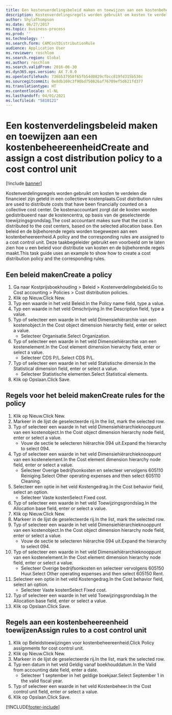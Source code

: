 ```yaml
---
title: Een kostenverdelingsbeleid maken en toewijzen aan een kostenbeheereenheid
description: Kostenverdelingsregels worden gebruikt om kosten te verdelen die financieel zijn geteld in een collectieve kostenplaats.
author: ShylaThompson
ms.date: 06/27/2017
ms.topic: business-process
ms.prod: ''
ms.technology: ''
ms.search.form: CAMCostDistributionRule
audience: Application User
ms.reviewer: roschlom
ms.search.region: Global
ms.author: roschlom
ms.search.validFrom: 2016-06-30
ms.dyn365.ops.version: AX 7.0.0
ms.openlocfilehash: 736b537958f65fb54d0829cfbcc819fd315b530c
ms.sourcegitcommit: 0e8db169c3f90bd750826af76709ef5d621fd377
ms.translationtype: HT
ms.contentlocale: nl-NL
ms.lasthandoff: 04/01/2021
ms.locfileid: "5810121"
---
```

# <a name="create-and-assign-a-cost-distribution-policy-to-a-cost-control-unit"></a><span data-ttu-id="899df-103">Een kostenverdelingsbeleid maken en toewijzen aan een kostenbeheereenheid</span><span class="sxs-lookup"><span data-stu-id="899df-103">Create and assign a cost distribution policy to a cost control unit</span></span>

[!include [banner](../../includes/banner.md)]

<span data-ttu-id="899df-104">Kostenverdelingsregels worden gebruikt om kosten te verdelen die financieel zijn geteld in een collectieve kostenplaats.</span><span class="sxs-lookup"><span data-stu-id="899df-104">Cost distribution rules are used to distribute costs that have been financially counted on a collective cost center.</span></span> <span data-ttu-id="899df-105">De kostenaccountant zorgt dat de kosten worden gedistribueerd naar de kostencentra, op basis van de geselecteerde toewijzingsgrondslag.</span><span class="sxs-lookup"><span data-stu-id="899df-105">The cost accountant makes sure that the cost is distributed to the cost centers, based on the selected allocation base.</span></span> <span data-ttu-id="899df-106">Een beleid en de bijbehorende regels worden toegewezen aan een kostenbeheereenheid.</span><span class="sxs-lookup"><span data-stu-id="899df-106">A policy and the corresponding rules are assigned to a cost control unit.</span></span> <span data-ttu-id="899df-107">Deze taakbegeleider gebruikt een voorbeeld om te laten zien hoe u een beleid voor distributie van kosten en de bijbehorende regels maakt.</span><span class="sxs-lookup"><span data-stu-id="899df-107">This task guide uses an example to show how to create a cost distribution policy and the corresponding rules.</span></span>


## <a name="create-a-policy"></a><span data-ttu-id="899df-108">Een beleid maken</span><span class="sxs-lookup"><span data-stu-id="899df-108">Create a policy</span></span>
1. <span data-ttu-id="899df-109">Ga naar Kostprijsboekhouding > Beleid > Kostenverdelingsbeleid.</span><span class="sxs-lookup"><span data-stu-id="899df-109">Go to Cost accounting > Policies > Cost distribution policies.</span></span>
2. <span data-ttu-id="899df-110">Klik op Nieuw.</span><span class="sxs-lookup"><span data-stu-id="899df-110">Click New.</span></span>
3. <span data-ttu-id="899df-111">Typ een waarde in het veld Beleid.</span><span class="sxs-lookup"><span data-stu-id="899df-111">In the Policy name field, type a value.</span></span>
4. <span data-ttu-id="899df-112">Typ een waarde in het veld Omschrijving.</span><span class="sxs-lookup"><span data-stu-id="899df-112">In the Description field, type a value.</span></span>
5. <span data-ttu-id="899df-113">Typ of selecteer een waarde in het veld Dimensiehiërarchie van een kostenobject.</span><span class="sxs-lookup"><span data-stu-id="899df-113">In the Cost object dimension hierarchy field, enter or select a value.</span></span>
    * <span data-ttu-id="899df-114">Selecteer Organisatie.</span><span class="sxs-lookup"><span data-stu-id="899df-114">Select Organization.</span></span>  
6. <span data-ttu-id="899df-115">Typ of selecteer een waarde in het veld Dimensiehiërarchie van een kostenelement.</span><span class="sxs-lookup"><span data-stu-id="899df-115">In the Cost element dimension hierarchy field, enter or select a value.</span></span>
    * <span data-ttu-id="899df-116">Selecteer CDS P/L.</span><span class="sxs-lookup"><span data-stu-id="899df-116">Select CDS P/L.</span></span>  
7. <span data-ttu-id="899df-117">Typ of selecteer een waarde in het veld Statistische dimensie.</span><span class="sxs-lookup"><span data-stu-id="899df-117">In the Statistical dimension field, enter or select a value.</span></span>
    * <span data-ttu-id="899df-118">Selecteer Statistische elementen.</span><span class="sxs-lookup"><span data-stu-id="899df-118">Select Statistical elements.</span></span>  
8. <span data-ttu-id="899df-119">Klik op Opslaan.</span><span class="sxs-lookup"><span data-stu-id="899df-119">Click Save.</span></span>

## <a name="create-rules-for-the-policy"></a><span data-ttu-id="899df-120">Regels voor het beleid maken</span><span class="sxs-lookup"><span data-stu-id="899df-120">Create rules for the policy</span></span>
1. <span data-ttu-id="899df-121">Klik op Nieuw.</span><span class="sxs-lookup"><span data-stu-id="899df-121">Click New.</span></span>
2. <span data-ttu-id="899df-122">Markeer in de lijst de geselecteerde rij.</span><span class="sxs-lookup"><span data-stu-id="899df-122">In the list, mark the selected row.</span></span>
3. <span data-ttu-id="899df-123">Typ of selecteer een waarde in het veld Dimensiehiërarchieknooppunt van een kostenobject.</span><span class="sxs-lookup"><span data-stu-id="899df-123">In the Cost object dimension hierarchy node field, enter or select a value.</span></span>
    * <span data-ttu-id="899df-124">Vouw de sectie te selecteren hiërarchie 094 uit.</span><span class="sxs-lookup"><span data-stu-id="899df-124">Expand the hierarchy to select 094.</span></span>  
4. <span data-ttu-id="899df-125">Typ of selecteer een waarde in het veld Dimensiehiërarchieknooppunt van een kostenelement.</span><span class="sxs-lookup"><span data-stu-id="899df-125">In the Cost element dimension hierarchy node field, enter or select a value.</span></span>
    * <span data-ttu-id="899df-126">Selecteer Overige bedrijfsonkosten en selecteer vervolgens 605110 Reiniging.</span><span class="sxs-lookup"><span data-stu-id="899df-126">Select Other operating expenses and then select 605110 Cleaning.</span></span>  
5. <span data-ttu-id="899df-127">Selecteer een optie in het veld Kostengedrag.</span><span class="sxs-lookup"><span data-stu-id="899df-127">In the Cost behavior field, select an option.</span></span>
    * <span data-ttu-id="899df-128">Selecteer Vaste kosten</span><span class="sxs-lookup"><span data-stu-id="899df-128">Select Fixed cost.</span></span>  
6. <span data-ttu-id="899df-129">Typ of selecteer een waarde in het veld Toewijzingsgrondslag.</span><span class="sxs-lookup"><span data-stu-id="899df-129">In the Allocation base field, enter or select a value.</span></span>
7. <span data-ttu-id="899df-130">Klik op Nieuw.</span><span class="sxs-lookup"><span data-stu-id="899df-130">Click New.</span></span>
8. <span data-ttu-id="899df-131">Markeer in de lijst de geselecteerde rij.</span><span class="sxs-lookup"><span data-stu-id="899df-131">In the list, mark the selected row.</span></span>
9. <span data-ttu-id="899df-132">Typ of selecteer een waarde in het veld Dimensiehiërarchieknooppunt van een kostenobject.</span><span class="sxs-lookup"><span data-stu-id="899df-132">In the Cost object dimension hierarchy node field, enter or select a value.</span></span>
    * <span data-ttu-id="899df-133">Vouw de sectie te selecteren hiërarchie 094 uit.</span><span class="sxs-lookup"><span data-stu-id="899df-133">Expand the hierarchy to select 094.</span></span>  
10. <span data-ttu-id="899df-134">Typ of selecteer een waarde in het veld Dimensiehiërarchieknooppunt van een kostenelement.</span><span class="sxs-lookup"><span data-stu-id="899df-134">In the Cost element dimension hierarchy node field, enter or select a value.</span></span>
    * <span data-ttu-id="899df-135">Selecteer Overige bedrijfsonkosten en selecteer vervolgens 605150 Huur.</span><span class="sxs-lookup"><span data-stu-id="899df-135">Select Other operating expenses and then select 605150 Rent.</span></span>  
11. <span data-ttu-id="899df-136">Selecteer een optie in het veld Kostengedrag.</span><span class="sxs-lookup"><span data-stu-id="899df-136">In the Cost behavior field, select an option.</span></span>
    * <span data-ttu-id="899df-137">Selecteer Vaste kosten</span><span class="sxs-lookup"><span data-stu-id="899df-137">Select Fixed cost.</span></span>  
12. <span data-ttu-id="899df-138">Typ of selecteer een waarde in het veld Toewijzingsgrondslag.</span><span class="sxs-lookup"><span data-stu-id="899df-138">In the Allocation base field, enter or select a value.</span></span>
13. <span data-ttu-id="899df-139">Klik op Opslaan.</span><span class="sxs-lookup"><span data-stu-id="899df-139">Click Save.</span></span>

## <a name="assign-rules-to-a-cost-control-unit"></a><span data-ttu-id="899df-140">Regels aan een kostenbeheereenheid toewijzen</span><span class="sxs-lookup"><span data-stu-id="899df-140">Assign rules to a cost control unit</span></span>
1. <span data-ttu-id="899df-141">Klik op Beleidstoewijzingen voor kostenbeheereenheid.</span><span class="sxs-lookup"><span data-stu-id="899df-141">Click Policy assignments for cost control unit.</span></span>
2. <span data-ttu-id="899df-142">Klik op Nieuw.</span><span class="sxs-lookup"><span data-stu-id="899df-142">Click New.</span></span>
3. <span data-ttu-id="899df-143">Markeer in de lijst de geselecteerde rij.</span><span class="sxs-lookup"><span data-stu-id="899df-143">In the list, mark the selected row.</span></span>
4. <span data-ttu-id="899df-144">Typ een datum in het veld Geldig vanaf boekhouddatum.</span><span class="sxs-lookup"><span data-stu-id="899df-144">In the Valid from accounting date field, enter a date.</span></span>
    * <span data-ttu-id="899df-145">Selecteer 1 september in het geldige boekjaar.</span><span class="sxs-lookup"><span data-stu-id="899df-145">Select September 1 in the valid fiscal year.</span></span>  
5. <span data-ttu-id="899df-146">Typ of selecteer een waarde in het veld Kostenbeheer.</span><span class="sxs-lookup"><span data-stu-id="899df-146">In the Cost control unit field, enter or select a value.</span></span>
6. <span data-ttu-id="899df-147">Klik op Opslaan.</span><span class="sxs-lookup"><span data-stu-id="899df-147">Click Save.</span></span>



[!INCLUDE[footer-include](../../../includes/footer-banner.md)]